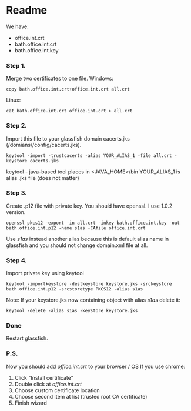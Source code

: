 # Readme

We have:
  - office.int.crt
  - bath.office.int.crt
  - bath.office.int.key

### Step 1. 
Merge two certificates to one file.
Windows:
```
copy bath.office.int.crt+office.int.crt all.crt 
```
Linux:
```
cat bath.office.int.crt office.int.crt > all.crt
```

### Step 2.
Import this file to your glassfish domain cacerts.jks (<glassfish>/domians/<domain>/config/cacerts.jks).
```
keytool -import -trustcacerts -alias YOUR_ALIAS_1 -file all.crt -keystore cacerts.jks
```
keytool - java-based tool places in <JAVA_HOME>/bin
YOUR_ALIAS_1 is alias .jks file (does not matter)

### Step 3.
Create .p12 file with private key.
You should have openssl. I use 1.0.2 version.
```
openssl pkcs12 -export -in all.crt -inkey bath.office.int.key -out bath.office.int.p12 -name s1as -CAfile office.int.crt
```
Use *s1as* instead another alias because this is default alias name in glassfish and you should not change domain.xml file at all.

### Step 4.
Import private key using keytool
```
keytool -importkeystore -destkeystore keystore.jks -srckeystore bath.office.int.p12 -srcstoretype PKCS12 -alias s1as
```
Note: If your keystore.jks now containing object with alias *s1as* delete it:
```
keytool -delete -alias s1as -keystore keystore.jks
```

### Done
Restart glassfish.

### P.S.
Now you should add *office.int.crt* to your browser / OS
If you use chrome:
1. Click "Install certificate"
2. Double click at *office.int.crt*
3. Choose custom certificate location 
4. Choose second item at list (trusted root CA certificate)
5. Finish wizard